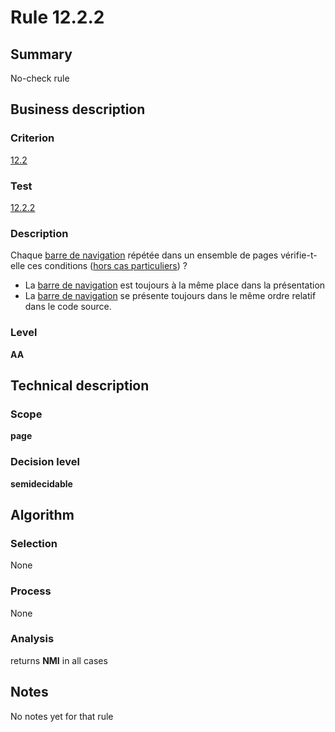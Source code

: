 # Rule 12.2.2
## Summary

No-check rule

## Business description

### Criterion

[12.2](http://references.modernisation.gouv.fr/sites/default/files/RGAA3_RC2-1/referentiel_technique.htm#crit-12-2)

### Test

[12.2.2](http://references.modernisation.gouv.fr/sites/default/files/RGAA3_RC2-1/referentiel_technique.htm#test-12-2-2)

### Description

Chaque <a href="http://references.modernisation.gouv.fr/sites/default/files/RGAA3_RC2-1/glossaire.htm#mBarreNav">barre de navigation</a> r&eacute;p&eacute;t&eacute;e dans un ensemble de pages v&eacute;rifie-t-elle ces conditions (<a href="http://references.modernisation.gouv.fr/sites/default/files/RGAA3_RC2-1/cas_particulier.htm#cpCrit12-" title="Cas particuliers pour le crit&egrave;re 12.2">hors cas particuliers</a>) ? 
 
 *  La <a href="http://references.modernisation.gouv.fr/sites/default/files/RGAA3_RC2-1/glossaire.htm#mBarreNav">barre de navigation</a> est toujours &agrave; la m&ecirc;me place dans la pr&eacute;sentation  
 *  La <a href="http://references.modernisation.gouv.fr/sites/default/files/RGAA3_RC2-1/glossaire.htm#mBarreNav">barre de navigation</a> se pr&eacute;sente toujours dans le m&ecirc;me ordre relatif dans le code source.  


### Level

**AA**

## Technical description

### Scope

**page**

### Decision level

**semidecidable**

## Algorithm

### Selection

None

### Process

None

### Analysis

returns **NMI** in all cases

## Notes

No notes yet for that rule
